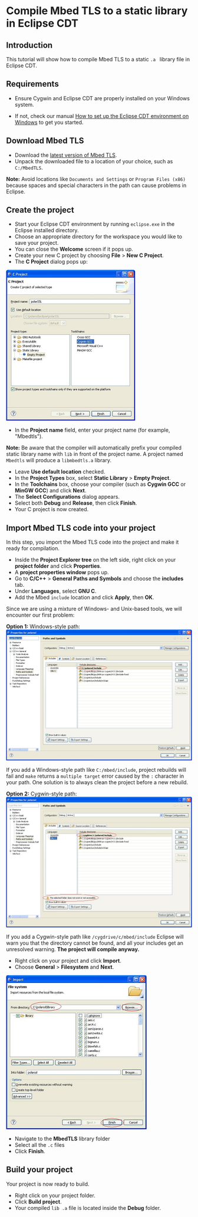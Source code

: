 # Compile Mbed TLS to a static library in Eclipse CDT

## Introduction
This tutorial will show how to compile Mbed TLS to a static `.a ` library file in Eclipse CDT.

## Requirements

* Ensure Cygwin and Eclipse CDT are properly installed on your Windows system.

 * If not, check our manual [How to set up the Eclipse CDT environment on Windows](/kb/compiling-and-building/setup-eclipse-cdt-environment-on-windows "How to setup Eclipse CDT environment on Windows") to get you started.

## Download Mbed TLS
* Download the [latest version of Mbed TLS](/download).
* Unpack the downloaded file to a location of your choice, such as `C:/MbedTLS`.

<span class="notes">**Note:** Avoid locations like `Documents and Settings` or `Program Files (x86)` because spaces and special characters in the path can cause problems in Eclipse.</span>

## Create the project

* Start your Eclipse CDT environment by running `eclipse.exe` in the Eclipse installed directory.
* Choose an appropriate directory for the workspace you would like to save your project.
* You can close the **Welcome** screen if it pops up.
* Create your new C project by choosing  **File** > **New C Project**.
* The **C Project** dialog pops up:

![Eclipse new project popup](/kb/assets/mbedtls-tutorial-eclipse-static-lib-1.png)

* In the **Project name** field, enter your project name (for example, "Mbedtls").

<span class ="notes">**Note:** Be aware that the compiler will automatically prefix your compiled static library name with `lib` in front of the project name. A project named ``Mbedtls`` will produce a `libmbedtls.a` library.</span>

* Leave **Use default location** checked.
* In the **Project Types** box, select **Static Library** > **Empty Project**.
*  In the **Toolchains** box, choose your compiler (such as **Cygwin GCC** or **MinGW GCC**) and click **Next**.
* The **Select Configurations** dialog appears.
* Select both **Debug** and **Release**, then click **Finish**.
* Your C project is now created.

## Import Mbed TLS code into your project

In this step, you import the Mbed TLS code into the project and make it ready for compilation.

* Inside the **Project Explorer tree** on the left side, right click on your **project folder** and click **Properties**.
* A **project properties window** pops up.
* Go to **C/C++** > **General Paths and Symbols** and choose the **includes** tab.
* Under **Languages**, select **GNU C**.
* Add the Mbed `include` location and click **Apply**, then **OK**.

Since we are using a mixture of Windows- and Unix-based tools, we will encounter our first problem:

**Option 1:** Windows-style path:
![Windows-style path](/kb/assets/mbedtls-tutorial-eclipse-static-lib-2.png)

If you add a Windows-style path like `C:/mbed/include`, project rebuilds will fail and `make` returns a `multiple target` error caused by the ``:`` character in your path.
One solution is to always clean the project before a new rebuild.

**Option 2:** Cygwin-style path:
![Cygwin-style path](/kb/assets/mbedtls-tutorial-eclipse-static-lib-3.png)

If you add a Cygwin-style path like `/cygdrive/c/mbed/include` Eclipse will warn you that the directory cannot be found, and all your includes get an unresolved warning.
**The project will compile anyway.**

* Right click on your project and click **Import**.
* Choose **General** > **Filesystem** and  **Next**.

![Import Code](/kb/assets/mbedtls-tutorial-eclipse-static-lib-4.png)

* Navigate to the **MbedTLS** library folder
* Select all the `.c` files
* Click **Finish**.

## Build your project

Your project is now ready to build.

* Right click on your project folder.
* Click **Build project**.
* Your compiled ``lib .a`` file is located inside the **Debug** folder.

<!--- compile-mbedtls-to-a-static-library-in-eclipse-cdt
,"How to compile Mbed TLS into a static .a library under the Eclipse CDT environment under Windows","compiling Mbedssl in Eclipse, Mbedssl windows","compile, eclipse, windows, tutorial",published,"2013-01-07 10:27:00",6,7589,"2015-07-24 11:39:00","Paul Bakker" --->
